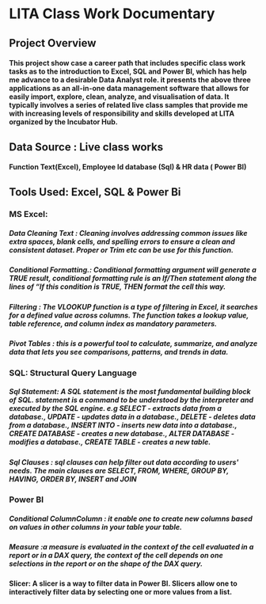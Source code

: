 # LITA Class Work Documentary
## Project Overview 
####  This project show case  a career path that includes specific class work tasks as to the introduction to Excel,  SQL  and Power BI, which has help me advance to a desirable Data Analyst role. it presents the above  three applications as an all-in-one data management software that allows for easily import, explore, clean, analyze, and visualisation of data. It typically involves a series of related live class samples  that provide me with increasing levels of responsibility and skills developed at LITA organized by the Incubator Hub.
## Data Source : Live class works
#### Function Text(Excel), Employee Id database (Sql) & HR data ( Power BI)
## Tools Used: Excel, SQL & Power Bi
 ### MS Excel:
 ##### Data Cleaning Text : Cleaning involves addressing common issues like extra spaces, blank cells, and spelling errors to ensure a clean and consistent dataset. Proper or Trim etc can be use for this function.
 ##### Conditional Formatting.: Conditional formatting argument will generate a TRUE result, conditional formatting rule is an If/Then statement along the lines of “If this condition is TRUE, THEN format the cell this way.
 ##### Filtering : The VLOOKUP function is a type of filtering in Excel, it searches for a defined value across columns. The function takes a lookup value, table reference, and column index as mandatory parameters.
 ##### Pivot Tables : this is a powerful tool to calculate, summarize, and analyze data that lets you see comparisons, patterns, and trends in data.
 ### SQL: Structural Query Language
 ##### Sql Statement: A SQL statement is the most fundamental building block of SQL. statement is a command to be understood by the interpreter and executed by the SQL engine. e.g SELECT - extracts data from a database., UPDATE - updates data in a database., DELETE - deletes data from a database., INSERT INTO - inserts new data into a database., CREATE DATABASE - creates a new database., ALTER DATABASE - modifies a database., CREATE TABLE - creates a new table.
 ##### Sql Clauses : sql clauses can help filter out data according to users' needs. The main clauses are SELECT, FROM, WHERE, GROUP BY, HAVING, ORDER BY, INSERT and JOIN
 ### Power BI
 ##### Conditional ColumnColumn : it enable one  to create new columns based on values in other columns in your table your table.
 ##### Measure :a measure is evaluated in the context of the cell evaluated in a report or in a DAX query, the context of the cell depends on one selections in the report or on the shape of the DAX query.
 #### Slicer: A slicer is a way to filter data in Power BI. Slicers allow one to interactively filter data by selecting one or more values from a list.
